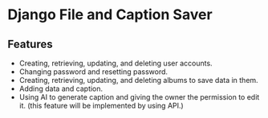 # Django File and Caption Saver

## Features
* Creating, retrieving, updating, and deleting user accounts.
* Changing password and resetting password.
* Creating, retrieving, updating, and deleting albums to save data in them.
* Adding data and caption.
* Using AI to generate caption and giving the owner the permission to edit it. (this feature will be implemented by using API.)

